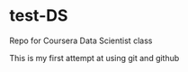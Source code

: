 test-DS
=======

Repo for Coursera Data Scientist class

This is my first attempt at using git and github
